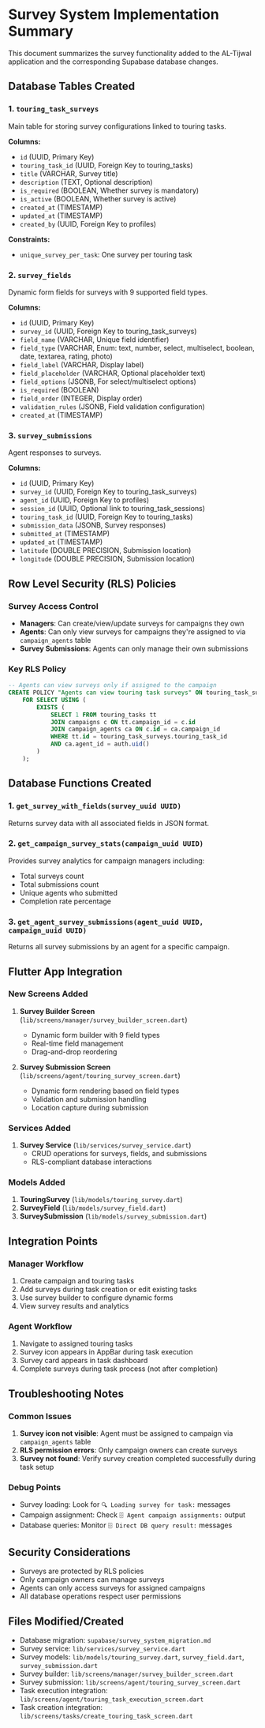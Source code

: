 # Survey System Implementation Summary

This document summarizes the survey functionality added to the AL-Tijwal application and the corresponding Supabase database changes.

## Database Tables Created

### 1. `touring_task_surveys`
Main table for storing survey configurations linked to touring tasks.

**Columns:**
- `id` (UUID, Primary Key)
- `touring_task_id` (UUID, Foreign Key to touring_tasks)
- `title` (VARCHAR, Survey title)
- `description` (TEXT, Optional description)
- `is_required` (BOOLEAN, Whether survey is mandatory)
- `is_active` (BOOLEAN, Whether survey is active)
- `created_at` (TIMESTAMP)
- `updated_at` (TIMESTAMP)
- `created_by` (UUID, Foreign Key to profiles)

**Constraints:**
- `unique_survey_per_task`: One survey per touring task

### 2. `survey_fields`
Dynamic form fields for surveys with 9 supported field types.

**Columns:**
- `id` (UUID, Primary Key)
- `survey_id` (UUID, Foreign Key to touring_task_surveys)
- `field_name` (VARCHAR, Unique field identifier)
- `field_type` (VARCHAR, Enum: text, number, select, multiselect, boolean, date, textarea, rating, photo)
- `field_label` (VARCHAR, Display label)
- `field_placeholder` (VARCHAR, Optional placeholder text)
- `field_options` (JSONB, For select/multiselect options)
- `is_required` (BOOLEAN)
- `field_order` (INTEGER, Display order)
- `validation_rules` (JSONB, Field validation configuration)
- `created_at` (TIMESTAMP)

### 3. `survey_submissions`
Agent responses to surveys.

**Columns:**
- `id` (UUID, Primary Key)
- `survey_id` (UUID, Foreign Key to touring_task_surveys)
- `agent_id` (UUID, Foreign Key to profiles)
- `session_id` (UUID, Optional link to touring_task_sessions)
- `touring_task_id` (UUID, Foreign Key to touring_tasks)
- `submission_data` (JSONB, Survey responses)
- `submitted_at` (TIMESTAMP)
- `updated_at` (TIMESTAMP)
- `latitude` (DOUBLE PRECISION, Submission location)
- `longitude` (DOUBLE PRECISION, Submission location)

## Row Level Security (RLS) Policies

### Survey Access Control
- **Managers**: Can create/view/update surveys for campaigns they own
- **Agents**: Can only view surveys for campaigns they're assigned to via `campaign_agents` table
- **Survey Submissions**: Agents can only manage their own submissions

### Key RLS Policy
```sql
-- Agents can view surveys only if assigned to the campaign
CREATE POLICY "Agents can view touring task surveys" ON touring_task_surveys
    FOR SELECT USING (
        EXISTS (
            SELECT 1 FROM touring_tasks tt
            JOIN campaigns c ON tt.campaign_id = c.id
            JOIN campaign_agents ca ON c.id = ca.campaign_id
            WHERE tt.id = touring_task_surveys.touring_task_id
            AND ca.agent_id = auth.uid()
        )
    );
```

## Database Functions Created

### 1. `get_survey_with_fields(survey_uuid UUID)`
Returns survey data with all associated fields in JSON format.

### 2. `get_campaign_survey_stats(campaign_uuid UUID)`
Provides survey analytics for campaign managers including:
- Total surveys count
- Total submissions count
- Unique agents who submitted
- Completion rate percentage

### 3. `get_agent_survey_submissions(agent_uuid UUID, campaign_uuid UUID)`
Returns all survey submissions by an agent for a specific campaign.

## Flutter App Integration

### New Screens Added
1. **Survey Builder Screen** (`lib/screens/manager/survey_builder_screen.dart`)
   - Dynamic form builder with 9 field types
   - Real-time field management
   - Drag-and-drop reordering

2. **Survey Submission Screen** (`lib/screens/agent/touring_survey_screen.dart`)
   - Dynamic form rendering based on field types
   - Validation and submission handling
   - Location capture during submission

### Services Added
1. **Survey Service** (`lib/services/survey_service.dart`)
   - CRUD operations for surveys, fields, and submissions
   - RLS-compliant database interactions

### Models Added
1. **TouringSurvey** (`lib/models/touring_survey.dart`)
2. **SurveyField** (`lib/models/survey_field.dart`)
3. **SurveySubmission** (`lib/models/survey_submission.dart`)

## Integration Points

### Manager Workflow
1. Create campaign and touring tasks
2. Add surveys during task creation or edit existing tasks
3. Use survey builder to configure dynamic forms
4. View survey results and analytics

### Agent Workflow
1. Navigate to assigned touring tasks
2. Survey icon appears in AppBar during task execution
3. Survey card appears in task dashboard
4. Complete surveys during task process (not after completion)

## Troubleshooting Notes

### Common Issues
1. **Survey icon not visible**: Agent must be assigned to campaign via `campaign_agents` table
2. **RLS permission errors**: Only campaign owners can create surveys
3. **Survey not found**: Verify survey creation completed successfully during task setup

### Debug Points
- Survey loading: Look for `🔍 Loading survey for task:` messages
- Campaign assignment: Check `🗄️ Agent campaign assignments:` output
- Database queries: Monitor `🗄️ Direct DB query result:` messages

## Security Considerations
- Surveys are protected by RLS policies
- Only campaign owners can manage surveys
- Agents can only access surveys for assigned campaigns
- All database operations respect user permissions

## Files Modified/Created
- Database migration: `supabase/survey_system_migration.md`
- Survey service: `lib/services/survey_service.dart`
- Survey models: `lib/models/touring_survey.dart`, `survey_field.dart`, `survey_submission.dart`
- Survey builder: `lib/screens/manager/survey_builder_screen.dart`
- Survey submission: `lib/screens/agent/touring_survey_screen.dart`
- Task execution integration: `lib/screens/agent/touring_task_execution_screen.dart`
- Task creation integration: `lib/screens/tasks/create_touring_task_screen.dart`